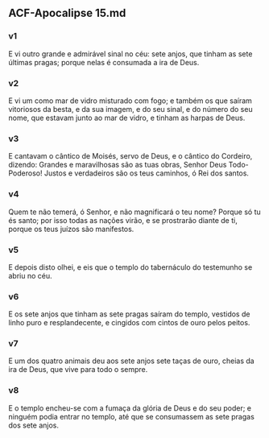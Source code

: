 ## ACF-Apocalipse 15.md
### v1
 E vi outro grande e admirável sinal no céu: sete anjos, que tinham as sete últimas pragas; porque nelas é consumada a ira de Deus.
### v2
 E vi um como mar de vidro misturado com fogo; e também os que saíram vitoriosos da besta, e da sua imagem, e do seu sinal, e do número do seu nome, que estavam junto ao mar de vidro, e tinham as harpas de Deus.
### v3
 E cantavam o cântico de Moisés, servo de Deus, e o cântico do Cordeiro, dizendo: Grandes e maravilhosas são as tuas obras, Senhor Deus Todo-Poderoso! Justos e verdadeiros são os teus caminhos, ó Rei dos santos.
### v4
 Quem te não temerá, ó Senhor, e não magnificará o teu nome? Porque só tu és santo; por isso todas as nações virão, e se prostrarão diante de ti, porque os teus juízos são manifestos.
### v5
 E depois disto olhei, e eis que o templo do tabernáculo do testemunho se abriu no céu.
### v6
 E os sete anjos que tinham as sete pragas saíram do templo, vestidos de linho puro e resplandecente, e cingidos com cintos de ouro pelos peitos.
### v7
 E um dos quatro animais deu aos sete anjos sete taças de ouro, cheias da ira de Deus, que vive para todo o sempre.
### v8
 E o templo encheu-se com a fumaça da glória de Deus e do seu poder; e ninguém podia entrar no templo, até que se consumassem as sete pragas dos sete anjos.
